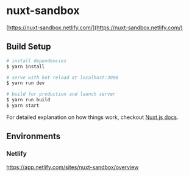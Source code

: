 # nuxt-sandbox
[https://nuxt-sandbox.netlify.com/](https://nuxt-sandbox.netlify.com/)


## Build Setup

``` bash
# install dependencies
$ yarn install

# serve with hot reload at localhost:3000
$ yarn run dev

# build for production and launch server
$ yarn run build
$ yarn start
```

For detailed explanation on how things work, checkout [Nuxt.js docs](https://nuxtjs.org).


## Environments

### Netlify
https://app.netlify.com/sites/nuxt-sandbox/overview
